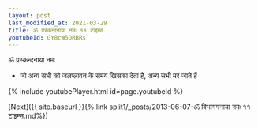 ```yaml
---
layout: post
last_modified_at: 2021-03-29
title: ॐ प्रस्कन्दनाया नमः ११ टाइम्स
youtubeId: GY8cW5ORBRs
---
```

 
 
 ॐ प्रस्कन्दनाया नमः  
 
 -  जो अन्य सभी को जलप्लावन के समय खिसका देता है, अन्य सभी मर जाते हैं 
 
  
 
  
 
 
 
 
 
 


{% include youtubePlayer.html id=page.youtubeId %}
 
[Next]({{ site.baseurl }}{% link  split1/_posts/2013-06-07-ॐ विभागगनाया नमः ११ टाइम्स.md%})
 
